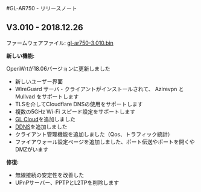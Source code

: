 #GL-AR750 - リリースノート



## V3.010 - 2018.12.26

ファームウェアファイル: [gl-ar750-3.010.bin](https://dl.gl-inet.com/firmware/ar750/v1/gl-ar750-3.010.bin)

**新しい機能:**

OpenWrtが18.06バージョンに更新しました
- 新しいユーザー界面
- WireGuard サーバ・クライアントがインストールされて、 Azirevpn と Mullvad をサポートします
- TLSを介してCloudflare DNSの使用をサポートします
- 複数の5GHz Wi-Fi スピード設定をサポートします
- [GL Cloud](https://docs.gl-inet.com/jp/3/app/cloud/)を追加しました
- [DDNS](https://docs.gl-inet.com/jp/3/app/ddns/)を追加しました
- クライアント管理機能を追加しました（Qos、トラフィック統計）
- ファイアウォール設定ページを追加しました、ポート伝送やポートを開くやDMZがいます

**修復:**

- 無線接続の安定性を改善した
- UPnPサーバー、PPTPとL2TPを削除します

